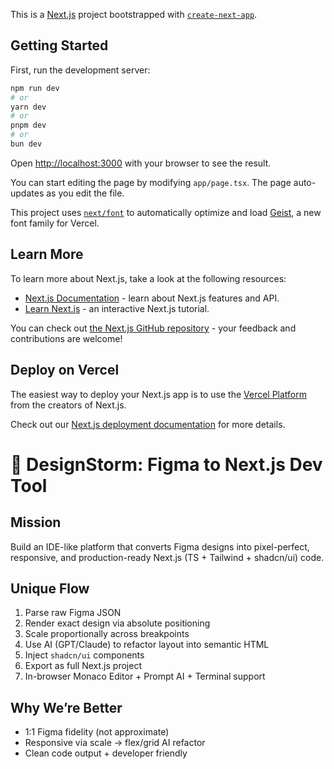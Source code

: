 This is a [Next.js](https://nextjs.org) project bootstrapped with [`create-next-app`](https://nextjs.org/docs/app/api-reference/cli/create-next-app).

## Getting Started

First, run the development server:

```bash
npm run dev
# or
yarn dev
# or
pnpm dev
# or
bun dev
```

Open [http://localhost:3000](http://localhost:3000) with your browser to see the result.

You can start editing the page by modifying `app/page.tsx`. The page auto-updates as you edit the file.

This project uses [`next/font`](https://nextjs.org/docs/app/building-your-application/optimizing/fonts) to automatically optimize and load [Geist](https://vercel.com/font), a new font family for Vercel.

## Learn More

To learn more about Next.js, take a look at the following resources:

- [Next.js Documentation](https://nextjs.org/docs) - learn about Next.js features and API.
- [Learn Next.js](https://nextjs.org/learn) - an interactive Next.js tutorial.

You can check out [the Next.js GitHub repository](https://github.com/vercel/next.js) - your feedback and contributions are welcome!

## Deploy on Vercel

The easiest way to deploy your Next.js app is to use the [Vercel Platform](https://vercel.com/new?utm_medium=default-template&filter=next.js&utm_source=create-next-app&utm_campaign=create-next-app-readme) from the creators of Next.js.

Check out our [Next.js deployment documentation](https://nextjs.org/docs/app/building-your-application/deploying) for more details.





# 🧠 DesignStorm: Figma to Next.js Dev Tool

## Mission
Build an IDE-like platform that converts Figma designs into pixel-perfect, responsive, and production-ready Next.js (TS + Tailwind + shadcn/ui) code.

## Unique Flow
1. Parse raw Figma JSON
2. Render exact design via absolute positioning
3. Scale proportionally across breakpoints
4. Use AI (GPT/Claude) to refactor layout into semantic HTML
5. Inject `shadcn/ui` components
6. Export as full Next.js project
7. In-browser Monaco Editor + Prompt AI + Terminal support

## Why We’re Better
- 1:1 Figma fidelity (not approximate)
- Responsive via scale → flex/grid AI refactor
- Clean code output + developer friendly


